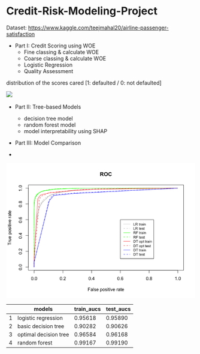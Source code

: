 # Credit-Risk-Modeling-Project

Dataset: https://www.kaggle.com/teejmahal20/airline-passenger-satisfaction

- Part I: Credit Scoring using WOE
    - Fine classing & calculate WOE
    - Coarse classing & calculate WOE
    - Logistic Regression
    - Quality Assessment

distribution of the scores cared [1: defaulted / 0: not defaulted]

![](img/score\_dist.png)
    
- Part II: Tree-based Models 
  - decision tree model
  - random forest model 
  - model interpretability using SHAP

- Part III: Model Comparison
- 
![](img/result.png)


|      |   models                 |   train_aucs  |   test_aucs  |
|------|--------------------------|---------------|--------------|
|   1  |   logistic regression    |   0.95618     |   0.95890    |
|   2  |   basic decision tree    |   0.90282     |   0.90626    |
|   3  |   optimal decision tree  |   0.96584     |   0.96168    |
|   4  |   random forest          |   0.99167     |   0.99190    |
